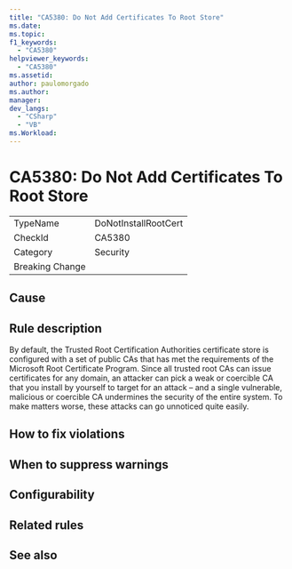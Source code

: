 ```yaml
---
title: "CA5380: Do Not Add Certificates To Root Store"
ms.date:
ms.topic:
f1_keywords:
  - "CA5380"
helpviewer_keywords:
  - "CA5380"
ms.assetid:
author: paulomorgado
ms.author:
manager:
dev_langs:
  - "CSharp" 
  - "VB"
ms.Workload:
---
```

# CA5380: Do Not Add Certificates To Root Store

|||
|-|-|
|TypeName|DoNotInstallRootCert|
|CheckId|CA5380|
|Category|Security|
|Breaking Change||

## Cause

## Rule description

By default, the Trusted Root Certification Authorities certificate store is configured with a set of public CAs that has met the requirements of the Microsoft Root Certificate Program. Since all trusted root CAs can issue certificates for any domain, an attacker can pick a weak or coercible CA that you install by yourself to target for an attack – and a single vulnerable, malicious or coercible CA undermines the security of the entire system. To make matters worse, these attacks can go unnoticed quite easily.

## How to fix violations

## When to suppress warnings

## Configurability

## Related rules

## See also

